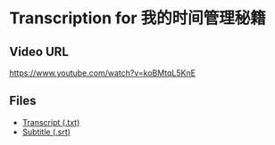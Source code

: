 # Transcription for 我的时间管理秘籍
## Video URL
https://www.youtube.com/watch?v=koBMtqL5KnE
 
## Files
- [Transcript (.txt)](./transcript.txt)
- [Subtitle (.srt)](./transcript.srt)
